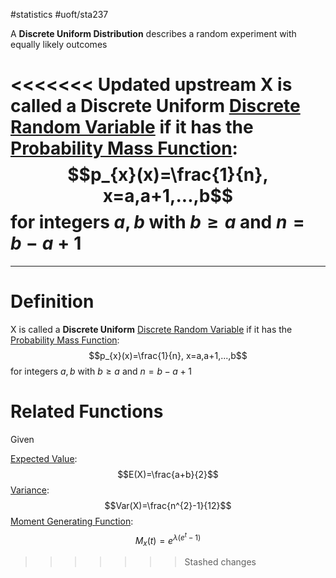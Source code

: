#statistics #uoft/sta237 

A **Discrete Uniform Distribution** describes a random experiment with equally likely outcomes 

<<<<<<< Updated upstream
X is called a **Discrete Uniform** [Discrete Random Variable](Discrete%20Random%20Variable.md) if it has the [Probability Mass Function](Probability%20Mass%20Function.md): $$p_{x}(x)=\frac{1}{n}, x=a,a+1,...,b$$ for integers $a,b$ with $b \geq a$ and $n=b-a+1$
=======
---
# Definition
X is called a **Discrete Uniform** [Discrete Random Variable](Discrete%20Random%20Variable.md) if it has the [Probability Mass Function](Probability%20Mass%20Function.md): $$p_{x}(x)=\frac{1}{n}, x=a,a+1,...,b$$ for integers $a,b$ with $b \geq a$ and $n=b-a+1$

# Related Functions
Given 

[Expected Value](Expected%20Value.md): $$E(X)=\frac{a+b}{2}$$
[Variance](Variance.md): $$Var(X)=\frac{n^{2}-1}{12}$$
[Moment Generating Function](Moment%20Generating%20Function.md): $$M_{x}(t)=e^{\lambda (e^{t}-1)}$$
>>>>>>> Stashed changes
